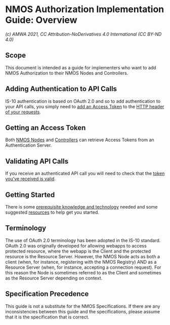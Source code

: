 # NMOS Authorization Implementation Guide: Overview
_(c) AMWA 2021, CC Attribution-NoDerivatives 4.0 International (CC BY-ND 4.0)_

## Scope
This document is intended as a guide for implementers who want to add NMOS Authorization to their NMOS Nodes and Controllers.

## Adding Authentication to API Calls
IS-10 authentication is based on OAuth 2.0 and so to add authentication to your API calls, you simply need to [add an Access Token](3.2.%20Node%20to%20Registry%20Interactions%20(IS-04).md) to the [HTTP header of your requests](3.5.%20Event%20and%20Tally%20Interactions%20(IS-07).md).

## Getting an Access Token
Both [NMOS Nodes]((3.1.%20Node%20to%20Authorization%20Server%20Interactions.md)) and [Controllers](3.3.%20Controller%20to%20Authorization%20Server%20Interactions.md) can retrieve Access Tokens from an Authentication Server.  

## Validating API Calls
If you receive an authenticated API call you will need to check that the [token you've received is valid](3.6.%20JSON%20Web%20Token.md).

## Getting Started
There is some [prerequisite knowledge and technology](2.0.%20Prerequisites.md) needed and some suggested [resources](4.0.%20Development%20Resources.md) to help get you started.
 
## Terminology
 The use of OAuth 2.0 terminology has been adopted in the IS-10 standard. OAuth 2.0 was originally developed for allowing webapps to access protected resource, where the webapp is the Client and the protected resource is the Resource Server.  However, the NMOS Node acts as both a client (when, for instance, registering with the NMOS Registry) AND as a Resource Server (when, for instance, accepting a connection request).  For this reason the Node is sometimes referred to as the Client and sometimes as the Resource Server depending on context.

## Specification Precedence
This guide is not a substitute for the NMOS Specifications.  If there are any inconsistencies between this guide and the specifications, please assume that it is the specification that is correct.
<!--stackedit_data:
eyJoaXN0b3J5IjpbMjA5NjE4NDgsLTU0OTMzOTkxNF19
-->